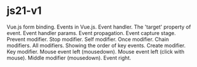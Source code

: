 # js21-v1
Vue.js form binding. Events in Vue.js.
  Event handler.
  The 'target' property of event.
  Event handler params.
  Event propagation.
  Event capture stage.
  Prevent modifier.
  Stop modifier.
  Self modifier.
  Once modifier.
  Chain modifiers.
  All modifiers.
  Showing the order of key events.
  Create modifier.
  Key modifier.
  Mouse event left (mousedown).
  Mouse event left (click with mouse).
  Middle modifier (mousedown).
  Event right.
